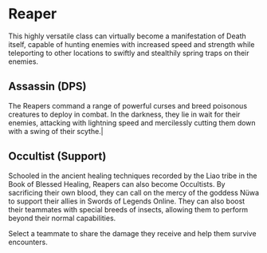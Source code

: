 # Reaper

This highly versatile class can virtually become a manifestation of Death itself, capable of hunting enemies with increased speed and strength while teleporting to other locations to swiftly and stealthily spring traps on their enemies.

## Assassin (DPS)

The Reapers command a range of powerful curses and breed poisonous creatures to deploy in combat. In the darkness, they lie in wait for their enemies, attacking with lightning speed and mercilessly cutting them down with a swing of their scythe.|

## Occultist (Support)

Schooled in the ancient healing techniques recorded by the Liao tribe in the Book of Blessed Healing, Reapers can also become Occultists. By sacrificing their own blood, they can call on the mercy of the goddess Nüwa to support their allies in Swords of Legends Online. They can also boost their teammates with special breeds of insects, allowing them to perform beyond their normal capabilities.

Select a teammate to share the damage they receive and help them survive encounters.